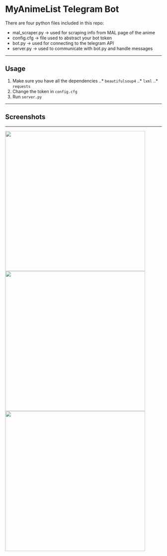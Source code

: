 # MyAnimeList Telegram Bot


There are four python files included in this repo:

* mal_scraper.py -> used for scraping info from MAL page of the anime
* config.cfg -> file used to abstract your bot token
* bot.py -> used for connecting to the telegram API
* server.py -> used to communicate with bot.py and handle messages
------

## Usage

1. Make sure you have all the dependencies
..* ```beautifulsoup4```
..* ```lxml```
..* ```requests```
2. Change the token in ```config.cfg```
3. Run ```server.py```
------

## Screenshots
------
<img src="https://i.imgur.com/yFmLadx.png" height="450">  <img src="https://i.imgur.com/r0wtwJ1.png" height="450">  <img src="https://i.imgur.com/9zhOve8.png" height="450">
